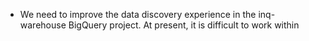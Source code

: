 - We need to improve the data discovery experience in the inq-warehouse BigQuery project. At present, it is difficult to work within